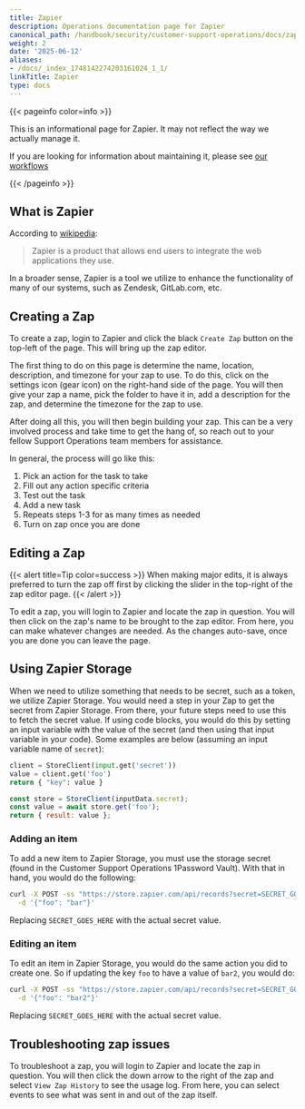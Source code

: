 ```yaml
---
title: Zapier
description: Operations documentation page for Zapier
canonical_path: /handbook/security/customer-support-operations/docs/zapier/
weight: 2
date: '2025-06-12'
aliases:
- /docs/_index_1748142274203161024_1_1/
linkTitle: Zapier
type: docs
---
```


{{< pageinfo color=info >}}

This is an informational page for Zapier. It may not reflect the way we actually manage it.

If you are looking for information about maintaining it, please see [our workflows](../../workflows/)

{{< /pageinfo >}}

## What is Zapier

According to [wikipedia](https://en.wikipedia.org/wiki/Zapier):

> Zapier is a product that allows end users to integrate the web applications
> they use.

In a broader sense, Zapier is a tool we utilize to enhance the functionality of many of our systems, such as Zendesk, GitLab.com, etc.

## Creating a Zap

To create a zap, login to Zapier and click the black `Create Zap` button on the top-left of the page. This will bring up the zap editor.

The first thing to do on this page is determine the name, location, description, and timezone for your zap to use. To do this, click on the settings icon (gear icon) on the right-hand side of the page. You will then give your zap a name, pick the folder to have it in, add a description for the zap, and determine the timezone for the zap to use.

After doing all this, you will then begin building your zap. This can be a very involved process and take time to get the hang of, so reach out to your fellow Support Operations team members for assistance.

In general, the process will go like this:

1. Pick an action for the task to take
1. Fill out any action specific criteria
1. Test out the task
1. Add a new task
1. Repeats steps 1-3 for as many times as needed
1. Turn on zap once you are done

## Editing a Zap

{{< alert title=Tip color=success >}}
When making major edits, it is always preferred to turn the zap off first by clicking the slider in the top-right of the zap editor page.
{{< /alert >}}

To edit a zap, you will login to Zapier and locate the zap in question. You will then click on the zap's name to be brought to the zap editor. From here, you can make whatever changes are needed. As the changes auto-save, once you are done you can leave the page.

## Using Zapier Storage

When we need to utilize something that needs to be secret, such as a token, we utilize Zapier Storage. You would need a step in your Zap to get the secret from Zapier Storage. From there, your future steps need to use this to fetch the secret value. If using code blocks, you would do this by setting an input variable with the value of the secret (and then using that input variable in your code). Some examples are below (assuming an input variable name of `secret`):

```python
client = StoreClient(input.get('secret'))
value = client.get('foo')
return { "key": value }
```

```javascript
const store = StoreClient(inputData.secret);
const value = await store.get('foo');
return { result: value };
```

### Adding an item

To add a new item to Zapier Storage, you must use the storage secret (found in the Customer Support Operations 1Password Vault). With that in hand, you would do the following:

```bash
curl -X POST -ss "https://store.zapier.com/api/records?secret=SECRET_GOES_HERE" \
  -d '{"foo": "bar"}'
```

Replacing `SECRET_GOES_HERE` with the actual secret value.

### Editing an item

To edit an item in Zapier Storage, you would do the same action you did to create one. So if updating the key `foo` to have a value of `bar2`, you would do:

```bash
curl -X POST -ss "https://store.zapier.com/api/records?secret=SECRET_GOES_HERE" \
  -d '{"foo": "bar2"}'
```

Replacing `SECRET_GOES_HERE` with the actual secret value.

## Troubleshooting zap issues

To troubleshoot a zap, you will login to Zapier and locate the zap in question. You will then click the down arrow to the right of the zap and select `View Zap History` to see the usage log. From here, you can select events to see what was sent in and out of the zap itself.
